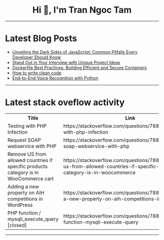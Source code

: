 <h1 align="center">Hi 👋, I'm Tran Ngoc Tam</h1>

---

# Latest Blog Posts 
<!-- BLOG-POST-LIST:START -->
- [Unveiling the Dark Sides of JavaScript: Common Pitfalls Every Developer Should Know](https://dev.to/akram6t/unveiling-the-dark-sides-of-javascript-common-pitfalls-every-developer-should-know-5469)
- [Stand Out in Your Interview with Unique Project Ideas](https://dev.to/rishabh17/stand-out-in-your-interview-with-unique-project-ideas-5a36)
- [Dockerfile Best Practices: Building Efficient and Secure Containers](https://dev.to/rafaeljohn9/dockerfile-best-practices-building-efficient-and-secure-containers-fa)
- [How to write clean code](https://dev.to/reiku/how-to-write-clean-code-3o7)
- [End-to-End Voice Recognition with Python](https://dev.to/gracezzhang/end-to-end-voice-recognition-with-python-1b1)
<!-- BLOG-POST-LIST:END -->

---

# Latest stack oveflow activity
<table>
  <tr><th>Title</th><th>Link</th></tr>
  <!-- STACKOVERFLOW:START --><tr><td>Testing with PHP Infection</td><td>https://stackoverflow.com/questions/78879995/testing-with-php-infection</td></tr><tr><td>Request SOAP webservice with PHP</td><td>https://stackoverflow.com/questions/78879964/request-soap-webservice-with-php</td></tr><tr><td>Remove US from allowed countries if specific products category is in WooCommerce cart</td><td>https://stackoverflow.com/questions/78879842/remove-us-from-allowed-countries-if-specific-products-category-is-in-woocommerce</td></tr><tr><td>Adding a new property on AIH competitions in WordPress</td><td>https://stackoverflow.com/questions/78879719/adding-a-new-property-on-aih-competitions-in-wordpress</td></tr><tr><td>PHP function / mysqli_execute_query [closed]</td><td>https://stackoverflow.com/questions/78879636/php-function-mysqli-execute-query</td></tr><!-- STACKOVERFLOW:END -->
</table>

---


